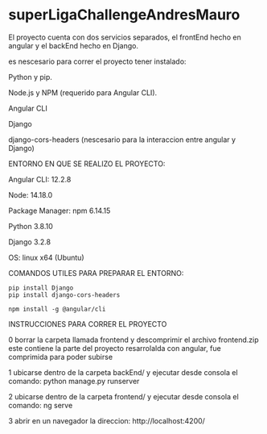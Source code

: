 # superLigaChallengeAndresMauro

El proyecto cuenta con dos servicios separados, el frontEnd hecho en angular y el backEnd hecho en Django.

es nescesario para correr el proyecto tener instalado:

Python y pip.

Node.js y NPM (requerido para Angular CLI).

Angular CLI

Django 

django-cors-headers (nescesario para la interaccion entre angular y Django)
    



ENTORNO EN QUE SE REALIZO EL PROYECTO:
    
Angular CLI: 12.2.8

Node: 14.18.0

Package Manager: npm 6.14.15


Python 3.8.10

Django 3.2.8

OS: linux x64 (Ubuntu)


COMANDOS UTILES PARA PREPARAR EL ENTORNO:


	pip install Django			
	pip install django-cors-headers	

	npm install -g @angular/cli

INSTRUCCIONES PARA CORRER EL PROYECTO
	
0 borrar la carpeta llamada frontend y descomprimir el archivo frontend.zip este contiene la parte del proyecto resarrolalda con angular, fue comprimida para poder subirse 
	
1 ubicarse dentro de la carpeta backEnd/ y ejecutar desde consola el comando: python manage.py runserver

2 ubicarse dentro de la carpeta frontend/ y ejecutar desde consola el comando: ng serve
	
3 abrir en un navegador la direccion: http://localhost:4200/



